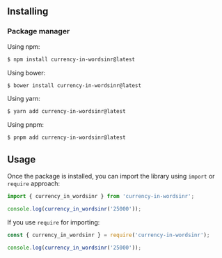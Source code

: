 ## Installing

### Package manager

Using npm:

```bash
$ npm install currency-in-wordsinr@latest
```

Using bower:

```bash
$ bower install currency-in-wordsinr@latest
```

Using yarn:

```bash
$ yarn add currency-in-wordsinr@latest
```

Using pnpm:

```bash
$ pnpm add currency-in-wordsinr@latest
```


## Usage

Once the package is installed, you can import the library using `import` or `require` approach:

```js
import { currency_in_wordsinr } from 'currency-in-wordsinr';

console.log(currency_in_wordsinr('25000'));
````

If you use `require` for importing:

```js
const { currency_in_wordsinr } = require('currency-in-wordsinr');

console.log(currency_in_wordsinr('25000'));
```

